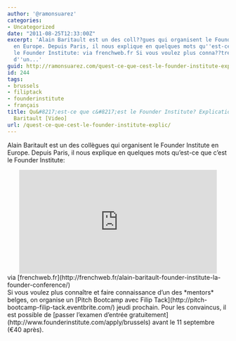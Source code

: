 ```yaml
---
author: '@ramonsuarez'
categories:
- Uncategorized
date: "2011-08-25T12:33:00Z"
excerpt: 'Alain Baritault est un des coll??gues qui organisent le Founder Institute
  en Europe. Depuis Paris, il nous explique en quelques mots qu''est-ce que c''est
  le Founder Institute: via frenchweb.fr Si vous voulez plus conna??tre et faire connaissance
  d''un...'
guid: http://ramonsuarez.com/quest-ce-que-cest-le-founder-institute-explic
id: 244
tags:
- brussels
- filiptack
- founderinstitute
- français
title: Qu&#8217;est-ce que c&#8217;est le Founder Institute? Explication de Alain
  Baritault [Video]
url: /quest-ce-que-cest-le-founder-institute-explic/
---
```


Alain Baritault est un des collègues qui organisent le Founder Institute en Europe. Depuis Paris, il nous explique en quelques mots qu’est-ce que c’est le Founder Institute:

<div class="embed-vimeo" style="text-align: center;"><iframe allowfullscreen="" frameborder="0" height="236" mozallowfullscreen="" src="https://player.vimeo.com/video/14830856" webkitallowfullscreen="" width="450"></iframe></div><div class="posterous_quote_citation">via [frenchweb.fr](http://frenchweb.fr/alain-baritault-founder-institute-la-founder-conference/)</div>Si vous voulez plus connaître et faire connaissance d’un des *mentors* belges, on organise un [Pitch Bootcamp avec Filip Tack](http://pitch-bootcamp-filip-tack.eventbrite.com/) jeudi prochain. Pour les convaincus, il est possible de [passer l’examen d’entrée gratuitement](http://www.founderinstitute.com/apply/brussels) avant le 11 septembre (€40 après).